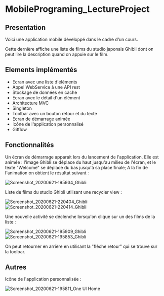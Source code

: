 # MobilePrograming_LectureProject
##  **Presentation**   
Voici une application mobile développé dans le cadre d'un cours. 

Cette dernière affiche une liste de films du studio japonais Ghibli dont on peut lire la description quand on appuie sur le film. 

##  **Elements implémentés**
* Ecran avec une liste d'éléments 
* Appel WebService à une API rest  
* Stockage de données en cache 
* Ecran avec le détail d'un élément
* Architecture MVC 
* Singleton 
* Toolbar avec un bouton retour et du texte 
* Ecran de démarrage animée
* Icône de l'application personnalisé
* Gitflow

##  **Fonctionnalités**
Un écran de démarrage apparait lors du lancement de l'application. Elle est animée :
 l'image Ghibli se déplace du haut jusqu'au milieu de l'écran, et le texte "Welcome" se déplace du bas jusqu'à sa place finale; A la fin de l'animation on 
 obtient le résultat suivant : 

![Screenshot_20200621-195934_Ghibli](https://user-images.githubusercontent.com/62256938/85232377-b81a0700-b3fe-11ea-88d8-ffe17a287b55.jpg)


Liste de films du studio Ghibli utilisant une recycler view :  

![Screenshot_20200621-220404_Ghibli](https://user-images.githubusercontent.com/62256938/85234152-b60a7500-b40b-11ea-93a9-e027a8678ef1.jpg)
![Screenshot_20200621-220414_Ghibli](https://user-images.githubusercontent.com/62256938/85234153-b6a30b80-b40b-11ea-91f7-3fc61b6931de.jpg)


Une nouvelle activité se déclenche lorsqu'on clique sur un des films de la liste : 

![Screenshot_20200621-195909_Ghibli](https://user-images.githubusercontent.com/62256938/85232521-a2591180-b3ff-11ea-87b0-cf5e366ea499.jpg)
![Screenshot_20200621-195853_Ghibli](https://user-images.githubusercontent.com/62256938/85232522-a2f1a800-b3ff-11ea-90b2-8a366553e9e5.jpg)

On peut retourner en arrière en utilisant la "flèche retour" qui se trouve sur la toolbar.

##  **Autres**

Icône de l'application personnalisée : 

![Screenshot_20200621-195811_One UI Home](https://user-images.githubusercontent.com/62256938/85233313-a12ae300-b405-11ea-9861-6e6fda89be39.jpg)





